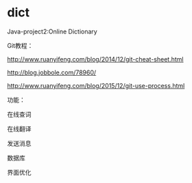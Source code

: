 # dict
Java-project2:Online Dictionary

Git教程：

http://www.ruanyifeng.com/blog/2014/12/git-cheat-sheet.html

http://blog.jobbole.com/78960/

http://www.ruanyifeng.com/blog/2015/12/git-use-process.html

功能：

在线查词

在线翻译

发送消息

数据库

界面优化

